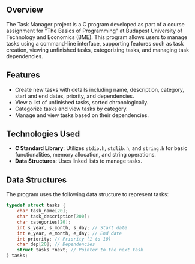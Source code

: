 ## Overview
The Task Manager project is a C program developed as part of a course assignment for "The Basics of Programming" at Budapest University of Technology and Economics (BME). This program allows users to manage tasks using a command-line interface, supporting features such as task creation, viewing unfinished tasks, categorizing tasks, and managing task dependencies.


## Features
- Create new tasks with details including name, description, category, start and end dates, priority, and dependencies.
- View a list of unfinished tasks, sorted chronologically.
- Categorize tasks and view tasks by category.
- Manage and view tasks based on their dependencies.

## Technologies Used
- **C Standard Library**: Utilizes `stdio.h`, `stdlib.h`, and `string.h` for basic functionalities, memory allocation, and string operations.
- **Data Structures**: Uses linked lists to manage tasks.

## Data Structures
The program uses the following data structure to represent tasks:
```c
typedef struct tasks {
    char task_name[20];
    char task_description[200];
    char categories[20];
    int s_year, s_month, s_day; // Start date
    int e_year, e_month, e_day; // End date
    int priority; // Priority (1 to 10)
    char dep[20]; // Dependencies
    struct tasks *next; // Pointer to the next task
} tasks;
